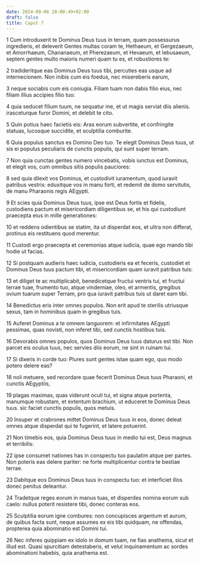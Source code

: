 ```yaml
---
date: 2024-09-06 20:00:49+02:00
draft: false
title: Caput 7
---
```





1 Cum introduxerit te Dominus Deus tuus in terram, quam possessurus ingredieris, et deleverit Gentes multas coram te, Hethaeum, et Gergezaeum, et Amorrhaeum, Chananaeum, et Pherezaeum, et Hevaeum, et Iebusaeum, septem gentes multo maioris numeri quam tu es, et robustiores te:

2 tradideritque eas Dominus Deus tuus tibi, percuties eas usque ad internecionem. Non inibis cum eis foedus, nec misereberis earum,

3 neque sociabis cum eis coniugia. Filiam tuam non dabis filio eius, nec filiam illius accipies filio tuo:

4 quia seducet filium tuum, ne sequatur me, et ut magis serviat diis alienis. irasceturque furor Domini, et delebit te cito.

5 Quin potius haec facietis eis: Aras eorum subvertite, et confringite statuas, lucosque succidite, et sculptilia comburite.

6 Quia populus sanctus es Domino Deo tuo. Te elegit Dominus Deus tuus, ut sis ei populus peculiaris de cunctis populis, qui sunt super terram.

7 Non quia cunctas gentes numero vincebatis, vobis iunctus est Dominus, et elegit vos, cum omnibus sitis populis pauciores:

8 sed quia dilexit vos Dominus, et custodivit iuramentum, quod iuravit patribus vestris: eduxitque vos in manu forti, et redemit de domo servitutis, de manu Pharaonis regis AEgypti.

9 Et scies quia Dominus Deus tuus, ipse est Deus fortis et fidelis, custodiens pactum et misericordiam diligentibus se, et his qui custodiunt praecepta eius in mille generationes:

10 et reddens odientibus se statim, ita ut disperdat eos, et ultra non differat, protinus eis restituens quod merentur.

11 Custodi ergo praecepta et ceremonias atque iudicia, quae ego mando tibi hodie ut facias.

12 Si postquam audieris haec iudicia, custodieris ea et feceris, custodiet et Dominus Deus tuus pactum tibi, et misericordiam quam iuravit patribus tuis:

13 et diliget te ac multiplicabit, benedicetque fructui ventris tui, et fructui terrae tuae, frumento tuo, atque vindemiae, oleo, et armentis, gregibus ovium tuarum super Terram, pro qua iuravit patribus tuis ut daret eam tibi.

14 Benedictus eris inter omnes populos. Non erit apud te sterilis utriusque sexus, tam in hominibus quam in gregibus tuis.

15 Auferet Dominus a te omnem languorem: et infirmitates AEgypti pessimas, quas novisti, non inferet tibi, sed cunctis hostibus tuis.

16 Devorabis omnes populos, quos Dominus Deus tuus daturus est tibi. Non parcet eis oculus tuus, nec servies diis eorum, ne sint in ruinam tui.

17 Si dixeris in corde tuo: Plures sunt gentes istae quam ego, quo modo potero delere eas?

18 noli metuere, sed recordare quae fecerit Dominus Deus tuus Pharaoni, et cunctis AEgyptiis,

19 plagas maximas, quas viderunt oculi tui, et signa atque portenta, manumque robustam, et extentum brachium, ut educeret te Dominus Deus tuus. sic faciet cunctis populis, quos metuis.

20 Insuper et crabrones mittet Dominus Deus tuus in eos, donec deleat omnes atque disperdat qui te fugerint, et latere potuerint.

21 Non timebis eos, quia Dominus Deus tuus in medio tui est, Deus magnus et terribilis:

22 ipse consumet nationes has in conspectu tuo paulatim atque per partes. Non poteris eas delere pariter: ne forte multiplicentur contra te bestiae terrae.

23 Dabitque eos Dominus Deus tuus in conspectu tuo: et interficiet illos donec penitus deleantur.

24 Tradetque reges eorum in manus tuas, et disperdes nomina eorum sub caelo: nullus poterit resistere tibi, donec conteras eos.

25 Sculptilia eorum igne combures: non concupisces argentum et aurum, de quibus facta sunt, neque assumes ex eis tibi quidquam, ne offendas, propterea quia abominatio est Domini tui.

26 Nec inferes quippiam ex idolo in domum tuam, ne fias anathema, sicut et illud est. Quasi spurcitiam detestaberis, et velut inquinamentum ac sordes abominationi habebis, quia anathema est.


